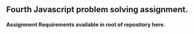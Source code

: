 ## Fourth Javascript problem solving assignment.

#### Assignment Requirements available in root of repository here.

